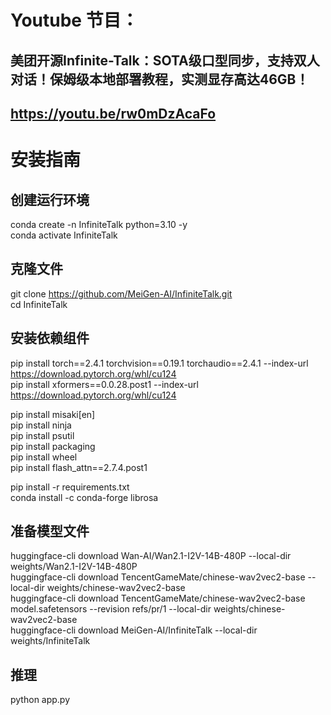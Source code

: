 # Youtube 节目：
## 美团开源Infinite-Talk：SOTA级口型同步，支持双人对话！保姆级本地部署教程，实测显存高达46GB！
## https://youtu.be/rw0mDzAcaFo

# 安装指南
## 创建运行环境
conda create -n InfiniteTalk python=3.10 -y  
conda activate InfiniteTalk   

## 克隆文件
git clone https://github.com/MeiGen-AI/InfiniteTalk.git    
cd InfiniteTalk   

## 安装依赖组件
pip install torch==2.4.1 torchvision==0.19.1 torchaudio==2.4.1 --index-url https://download.pytorch.org/whl/cu124   
pip install xformers==0.0.28.post1 --index-url https://download.pytorch.org/whl/cu124    


pip install misaki[en]   
pip install ninja   
pip install psutil   
pip install packaging    
pip install wheel   
pip install flash_attn==2.7.4.post1   

pip install -r requirements.txt   
conda install -c conda-forge librosa    

## 准备模型文件
huggingface-cli download Wan-AI/Wan2.1-I2V-14B-480P --local-dir weights/Wan2.1-I2V-14B-480P   
huggingface-cli download TencentGameMate/chinese-wav2vec2-base --local-dir weights/chinese-wav2vec2-base    
huggingface-cli download TencentGameMate/chinese-wav2vec2-base model.safetensors --revision refs/pr/1 --local-dir weights/chinese-wav2vec2-base   
huggingface-cli download MeiGen-AI/InfiniteTalk --local-dir weights/InfiniteTalk   

## 推理
python app.py   


  












 
















